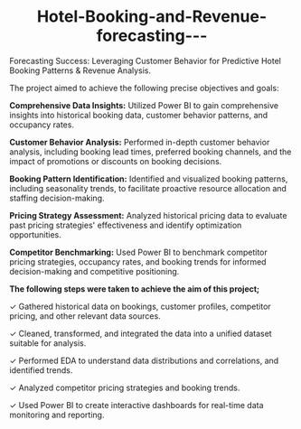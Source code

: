 # <h1 align="center"> Hotel-Booking-and-Revenue-forecasting---</h1>

Forecasting Success: Leveraging Customer Behavior for Predictive Hotel Booking Patterns & Revenue Analysis.

The project aimed to achieve the following precise objectives and goals:

**Comprehensive Data Insights:** Utilized Power BI to gain comprehensive insights into historical booking data, customer behavior patterns, and occupancy rates.

**Customer Behavior Analysis:** Performed in-depth customer behavior analysis, including booking lead times, preferred booking channels, and the impact of promotions or discounts on booking decisions.

**Booking Pattern Identification:** Identified and visualized booking patterns, including seasonality trends, to facilitate proactive resource allocation and staffing decision-making.

**Pricing Strategy Assessment:** Analyzed historical pricing data to evaluate past pricing strategies' effectiveness and identify optimization opportunities.

 **Competitor Benchmarking:** Used Power BI to benchmark competitor pricing strategies, occupancy rates, and booking trends for informed decision-making and competitive positioning.


**The following steps were taken to achieve the aim of this project;**

✓ Gathered historical data on bookings, customer profiles, competitor pricing, and other relevant data sources.

✓ Cleaned, transformed, and integrated the data into a unified dataset suitable for analysis.

✓ Performed EDA to understand data distributions and correlations, and identified trends.

✓ Analyzed competitor pricing strategies and booking trends.

✓ Used Power BI to create interactive dashboards for real-time data monitoring and reporting.
